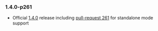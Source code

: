 ### 1.4.0-p261 ###

* Official [1.4.0](https://github.com/dshearer/jobber/releases) release including [pull-request 261](https://github.com/dshearer/jobber/pull/261) for standalone mode support